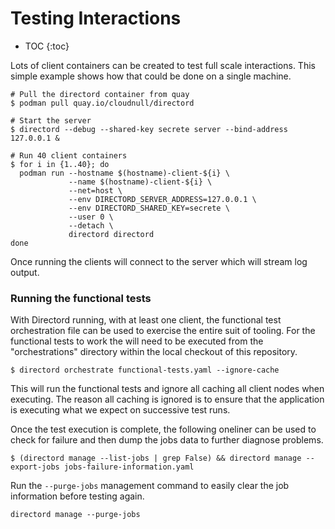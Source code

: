 # Testing Interactions

* TOC
{:toc}

Lots of client containers can be created to test full scale interactions. This
simple example shows how that could be done on a single machine.

``` shell
# Pull the directord container from quay
$ podman pull quay.io/cloudnull/directord

# Start the server
$ directord --debug --shared-key secrete server --bind-address 127.0.0.1 &

# Run 40 client containers
$ for i in {1..40}; do
  podman run --hostname $(hostname)-client-${i} \
             --name $(hostname)-client-${i} \
             --net=host \
             --env DIRECTORD_SERVER_ADDRESS=127.0.0.1 \
             --env DIRECTORD_SHARED_KEY=secrete \
             --user 0 \
             --detach \
             directord directord
done
```

Once running the clients will connect to the server which will stream log
output.

### Running the functional tests

With Directord running, with at least one client, the functional test
orchestration file can be used to exercise the entire suit of tooling. For the
functional tests to work the will need to be executed from the "orchestrations"
directory within the local checkout of this repository.

``` shell
$ directord orchestrate functional-tests.yaml --ignore-cache
```

This will run the functional tests and ignore all caching all client nodes when
executing. The reason all caching is ignored is to ensure that the application
is executing what we expect on successive test runs.

Once the test execution is complete, the following oneliner can be used to
check for failure and then dump the jobs data to further diagnose problems.

``` shell
$ (directord manage --list-jobs | grep False) && directord manage --export-jobs jobs-failure-information.yaml
```

Run the `--purge-jobs` management command to easily clear the job information
before testing again.

``` shell
directord manage --purge-jobs
```
